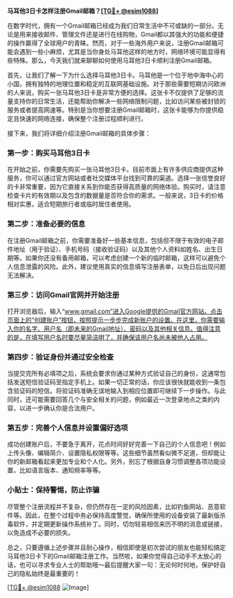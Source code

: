 **马耳他3日卡怎样注册Gmail邮箱？[[TG💪+ @esim1088](https://t.me/s/esim1088)]**

在数字时代，拥有一个Gmail邮箱已经成为我们日常生活中不可或缺的一部分。无论是用来接收邮件、管理文件还是进行在线购物，Gmail都以其强大的功能和便捷的操作赢得了全球用户的青睐。然而，对于一些海外用户来说，注册Gmail邮箱可能会遇到一些小麻烦，尤其是当你身处马耳他这样的地方时，网络环境可能显得有些特殊。那么，今天我们就来聊聊如何使用马耳他3日卡顺利注册Gmail邮箱。

首先，让我们了解一下为什么选择马耳他3日卡。马耳他是一个位于地中海中心的小国，拥有独特的地理位置和稳定的互联网基础设施。对于那些需要短期访问欧洲的人来说，购买一张马耳他3日卡是非常方便的选择。这张卡不仅提供了足够的流量支持你的日常生活，还能帮助你解决一些网络限制问题，比如访问某些被封锁的服务或者提高网速等。特别是当你想要注册Gmail邮箱时，这张卡能够为你提供稳定且快速的网络连接，确保整个注册过程顺利进行。

接下来，我们将详细介绍注册Gmail邮箱的具体步骤：

### 第一步：购买马耳他3日卡

在开始之前，你需要先购买一张马耳他3日卡。目前市面上有许多供应商提供这种服务，你可以通过官方网站或者社交媒体平台找到可靠的渠道。选择一张信誉良好的卡非常重要，因为它直接关系到你能否获得高质量的网络体验。购买时，请注意检查卡片的有效期以及包含的数据量是否符合你的需求。一般来说，3日卡的价格相对实惠，适合短期旅行者或临时居住者使用。

### 第二步：准备必要的信息

在注册Gmail邮箱之前，你需要准备好一些基本信息，包括但不限于有效的电子邮件地址（用于验证）、手机号码（接收验证码）以及其他个人资料如姓名、出生日期等。如果你还没有备用邮箱，可以考虑创建一个新的临时邮箱，这样可以避免个人信息泄露的风险。此外，建议使用真实的信息填写注册表单，以免日后出现问题无法解决。

### 第三步：访问Gmail官网并开始注册

打开浏览器后，输入“www.gmail.com”进入Google提供的Gmail官方网站。点击页面上的“创建账户”按钮，按照提示一步步完成新账户的设置。在这里，你需要输入你的名字、用户名（即未来的Gmail地址）、密码以及其他相关信息。值得注意的是，在填写用户名时要尽量简洁明了，并确保该用户名尚未被他人占用。

### 第四步：验证身份并通过安全检查

当提交完所有必填项之后，系统会要求你通过某种方式验证自己的身份，这通常包括发送短信验证码至指定手机上。如果一切正常的话，你应该很快就能收到一条包含验证码的短信。将验证码准确无误地输入到相应位置即可继续下一步操作。与此同时，还可能需要回答几个与安全相关的问题，例如最近一次登录地点之类的内容，以进一步确认你是合法用户。

### 第五步：完善个人信息并设置偏好选项

成功创建账户后，不要急于离开，花点时间好好完善一下自己的个人信息吧！例如上传头像、编辑简介、设置隐私权限等等。这些细节虽然看似微不足道，但却能让你的新邮箱看起来更加专业和个人化。另外，别忘了根据自身习惯调整各项功能设置，比如语言版本、通知频率等等。

### 小贴士：保持警惕，防止诈骗

尽管整个注册流程并不复杂，但仍然存在一定的风险因素，比如钓鱼网站、恶意软件等。因此，在整个过程中务必保持高度警觉，确保所使用的设备安装了最新版杀毒软件，并定期更新操作系统补丁。同时，切勿轻易相信来历不明的消息或链接，以免造成不必要的损失。

总之，只要遵循上述步骤并且耐心操作，相信即使是初次尝试的朋友也能轻松搞定马耳他3日卡下的Gmail邮箱注册工作。当然啦，如果你觉得自己动手不太放心的话，也可以寻求专业人士的帮助哦～最后提醒大家一句：无论何时何地，保护好自己的隐私始终是最重要的！

[[TG💪+ @esim1088](https://t.me/s/esim1088) ![Image](https://i.postimg.cc/4NQfJmqS/Snipaste-2025-05-13-00-14-12.png)]